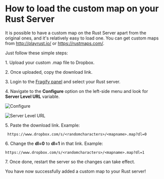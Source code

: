 # How to load the custom map on your Rust Server

It is possible to have a custom map on the Rust Server apart from the original ones, and it's relatively easy to load one. You can get custom maps from http://playrust.io/
or https://rustmaps.com/.

Just follow these simple steps:

1\.  Upload your custom .map file to Dropbox.

2\.  Once uploaded, copy the download link.

3\.  Login to the [Fragify panel](https://panel.fragify.net/auth/login) and select your Rust server.

4\.  Navigate to the **Configure** option on the left-side menu and look for **Server Level URL** variable.

![Configure](../images/configure.png)

![Server Level URL](../images/server-lvl-url.png)

5\.  Paste the download link. Example:
``` 
 https://www.dropbox.com/s/<randomcharacters>/<mapname>.map?dl=0
```
6\.  Change the **dl=0** to **dl=1** in that link.  Example: 
```
https://www.dropbox.com/s/<randomcharacters>/<mapname>.map?dl=1
```
7\.  Once done, restart the server so the changes can take effect.

You have now successfully added a custom map to your Rust server!